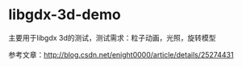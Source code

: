 # libgdx-3d-demo

主要用于libgdx 3d的测试，测试需求：粒子动画，光照，旋转模型

参考文章：http://blog.csdn.net/enight0000/article/details/25274431

